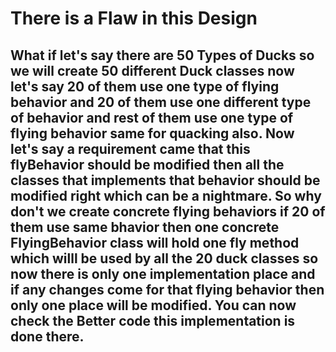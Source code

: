# There is a Flaw in this Design

## What if let's say there are 50 Types of Ducks so we will create 50 different Duck classes now let's say 20 of them use one type of flying behavior and 20 of them use one different type of behavior and rest of them use one type of flying behavior same for quacking also. Now let's say a requirement came that this flyBehavior should be modified then all the classes that implements that behavior should be modified right which can be a nightmare. So why don't we create concrete flying behaviors if 20 of them use same bhavior then one concrete FlyingBehavior class will hold one fly method which willl be used by all the 20 duck classes so now there is only one implementation place and if any changes come for that flying behavior then only one place will be modified. You can now check the Better code this implementation is done there.